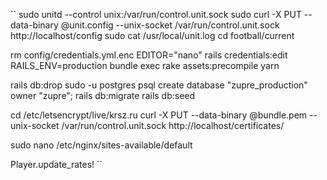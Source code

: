 ``
sudo unitd --control unix:/var/run/control.unit.sock
sudo curl -X PUT --data-binary @unit.config --unix-socket /var/run/control.unit.sock http://localhost/config
sudo cat /usr/local/unit.log
cd football/current

rm config/credentials.yml.enc
EDITOR="nano" rails credentials:edit
RAILS_ENV=production bundle exec rake assets:precompile
yarn

rails db:drop
sudo -u postgres psql
create database "zupre_production" owner "zupre";
rails db:migrate
rails db:seed

cd /etc/letsencrypt/live/krsz.ru
curl -X PUT --data-binary @bundle.pem --unix-socket /var/run/control.unit.sock http://localhost/certificates/<bundle>

sudo nano /etc/nginx/sites-available/default

Player.update_rates!
``